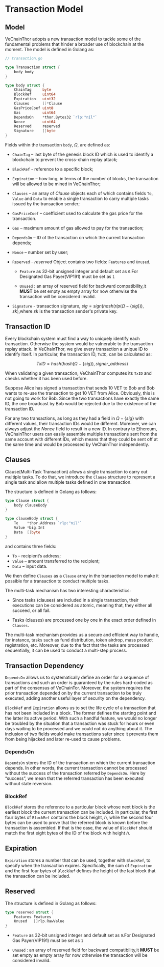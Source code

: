 # Transaction Model
## Model
VeChainThor adopts a new transaction model to tackle some of the fundamental problems that hinder a broader use of blockchain at the moment. The model is defined in Golang as:

```go
// transaction.go

type Transaction struct {
	body body
}

type body struct {
	ChainTag     byte			
	BlockRef     uint64
	Expiration   uint32
	Clauses      []*Clause
	GasPriceCoef uint8
	Gas          uint64
	DependsOn    *thor.Bytes32 `rlp:"nil"`
	Nonce        uint64
	Reserved     reserved
	Signature    []byte
}
```
 
Fields within the transaction `body`, $\Omega$, are defined as:

* `ChainTag` – last byte of the genesis block ID which is used to identify a blockchain to prevent the cross-chain replay attack;
* `BlockRef` - reference to a specific block;
* `Expiration` – how long, in terms of the number of blocks, the transaction will be allowed to be mined in VeChainThor;
* `Clauses` – an array of *Clause* objects each of which contains fields `To`, `Value` and `Data` to enable a single transaction to carry multiple tasks issued by the transaction sender;
* `GasPriceCoef` – coefficient used to calculate the gas price for the transaction.
* `Gas` – maximum amount of gas allowed to pay for the transaction;
* `DependsOn` – ID of the transaction on which the current transaction depends;
* `Nonce` – number set by user;
* `Reserved` - *reserved* Object contains two fields: `Features` and `Unused`. 
  * `Feature` as 32-bit unsigned integer and default set as `0`.For Designated Gas Payer(VIP191) must be set as `1`
  
  * `Unused` : an array of reserved field for backward compatibility,it **MUST** be set empty as empty array for now otherwise the transaction will be considered invalid.

* `Signature` - transaction signature, $sig=sign\Big(hash\big(rlp(\Omega-\{sig\})\big),\,sk\Big)$,where $sk$ is the transaction sender's private key.

## Transaction ID

Every blockchain system must find a way to uniquely identify each transaction. Otherwise the system would be vulnerable to the transaction replay attack. In VeChainThor, we give every transaction a unique ID to identify itself. In particular, the transaction ID, `TxID`, can be calculated as:

$$TxID=hash(hash(\Omega - \{sig\}),signer\_address)$$

When validating a given transaction, VeChainThor computes its `TxID` and checks whether it has been used before. 

Suppose Alice has signed a transaction that sends 10 VET to Bob and Bob wants to re-use the transaction to get 10 VET from Alice. Obviously, this is not going to work for Bob. Since the two transactions have exactly the same ID, the one broadcast by Bob would be rejected due to the existence of the transaction ID. 

For any two transactions, as long as they had a field in $\Omega-\{sig\}$ with different values, their transaction IDs would be different. Moreover, we can always adjust the *Nonce* field to result in a new ID. In contrary to Ethereum, VeChainThor users can easily assemble multiple transactions sent from the same account with different IDs, which means that they could be sent off at the same time and would be processed by VeChainThor independently.

## Clauses 

Clause(Multi-Task Transaction) allows a single transaction to carry out multiple tasks. To do that, we introduce the `Clause` structure to represent a single task and allow multiple tasks defined in one transaction. 

The structure is defined in Golang as follows:

```go
type Clause struct {
	body clauseBody
}

type clauseBody struct {
	To    *thor.Address `rlp:"nil"`
	Value *big.Int
	Data  []byte
}
```

and contains three fields:

* `To` – recipient’s address;
* `Value` – amount transferred to the recipient;
* `Data` – input data.

We then define `Clauses` as a `Clause` array in the transaction model to make it possible for a transaction to conduct multiple tasks. 

The multi-task mechanism has two interesting characteristics:

* Since tasks (clauses) are included in a single transaction, their executions can be considered as atomic, meaning that, they either all succeed, or all fail.

* Tasks (clauses) are processed one by one in the exact order defined in `Clauses`.

The multi-task mechanism provides us a secure and efficient way to handle, for instance, tasks such as fund distribution, token airdrop, mass product registration, etc. Moreover, due to the fact that the tasks are processed sequentially, it can be used to conduct a multi-step process. 

## Transaction Dependency

`DependsOn` allows us to systematically define an order for a sequence of transactions and such an order is guaranteed by the rules hard-coded as part of the consensus of VeChainTor. Moreover, the system requires the prior transaction depended on by the current transaction to be truly executed, adding another useful layer of security on the dependency.

`BlockRef` and `Expiration` allows us to set the life cycle of a transaction that has not been included in a block. The former defines the starting point and the latter its active period. With such a handful feature, we would no longer be troubled by the situation that a transaction was stuck for hours or even days waiting to be processed and we could not do anything about it. The inclusion of two fields would make transactions safer since it prevents them from being hijacked and later re-used to cause problems.

### DependsOn

 `DependsOn` stores the ID of the transaction on which the current transaction depends. In other words, the current transaction cannot be processed without the success of the transaction referred by `DependsOn`. Here by “success”, we mean that the referred transaction has been executed without state reversion.

 ### BlockRef

`BlockRef` stores the reference to a particular block whose next block is the earliest block the current transaction can be included. In particular, the first four bytes of `BlockRef` contains the block height, $h$, while the second four bytes can be used to prove that the referred block is known before the transaction is assembled. If that is the case, the value of `BlockRef` should match the first eight bytes of the ID of the block with height $h$. 

## Expiration
 `Expiration` stores a number that can be used, together with `BlockRef`, to specify when the transaction expires. Specifically, the sum of `Expiration` and the first four bytes of `BlockRef` defines the height of the last block that the transaction can be included.



## Reserved
The structure is defined in Golang as follows:
```go
type reserved struct {
	Features Features
	Unused   []rlp.RawValue
}
``` 
 * `Feature` as 32-bit unsigned integer and default set as `0`.For Designated Gas Payer(VIP191) must be set as `1`
  
  * `Unused` : an array of reserved field for backward compatibility,it **MUST** be set empty as empty array for now otherwise the transaction will be considered invalid.
